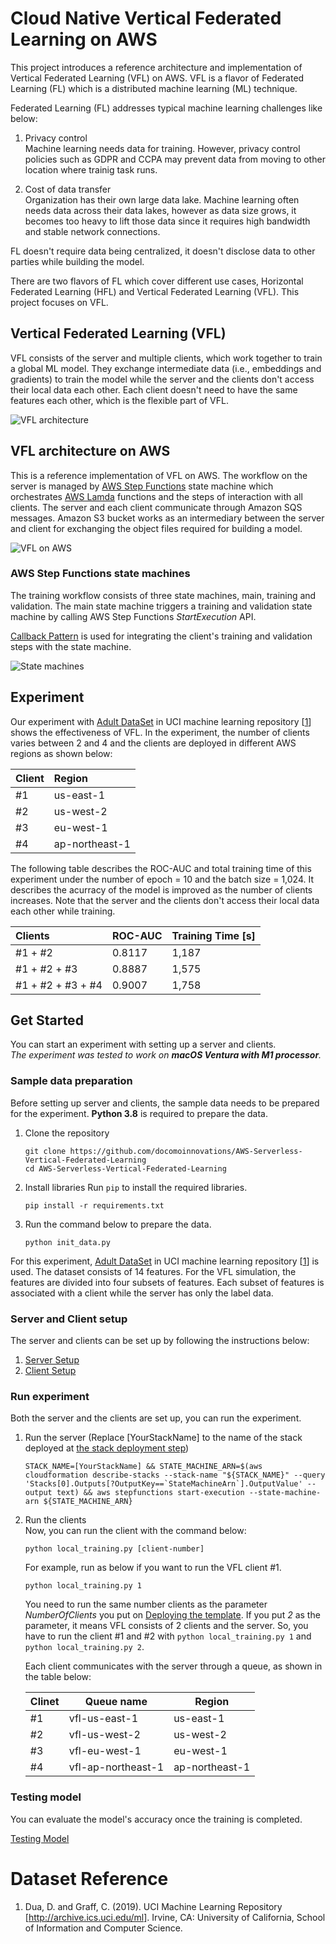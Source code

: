  # Cloud Native Vertical Federated Learning on AWS
This project introduces a reference architecture and implementation of Vertical Federated Learning (VFL) on AWS. VFL is a flavor of Federated Learning (FL) which is a distributed machine learning (ML) technique. 

Federated Learning (FL) addresses typical machine learning challenges like below:

1. Privacy control  
    Machine learning needs data for training. However, privacy control policies such as GDPR and CCPA may prevent data from moving to other location where trainig task runs.  

1. Cost of data transfer  
    Organization has their own large data lake. Machine learning often needs data across their data lakes, however as data size grows, it becomes too heavy to lift those data since it requires high bandwidth and stable network connections.

FL doesn't require data being centralized, it doesn't disclose data to other parties while building the model.

There are two flavors of FL which cover different use cases, Horizontal Federated Learning (HFL) and Vertical Federated Learning (VFL). This project focuses on VFL.

## Vertical Federated Learning (VFL)
VFL consists of the server and multiple clients, which work together to train a global ML model. They exchange intermediate data (i.e., embeddings and gradients) to train the model while the server and the clients don't access their local data each other. Each client doesn't need to have the same features each other, which is the flexible part of VFL.

![VFL architecture](_static/img/VFL%20architecture.png)

## VFL architecture on AWS
This is a reference implementation of VFL on AWS. The workflow on the server is managed by [AWS Step Functions](https://aws.amazon.com/step-functions/) state machine which orchestrates [AWS Lamda](https://aws.amazon.com/lambda/) functions and the steps of interaction with all clients. The server and each client communicate through Amazon SQS messages. Amazon S3 bucket works as an intermediary between the server and client for exchanging the object files required for building a model.  

![VFL on AWS](_static/img/VFL%20on%20AWS.png)

### AWS Step Functions state machines
The training workflow consists of three state machines, main, training and validation. The main state machine triggers a training and validation state machine by calling AWS Step Functions *StartExecution* API.  

[Callback Pattern](https://docs.aws.amazon.com/step-functions/latest/dg/callback-task-sample-sqs.html) is used for integrating the client's training and validation steps with the state machine.

![State machines](_static/img/State%20machines.png)

## Experiment
Our experiment with [Adult DataSet](https://archive.ics.uci.edu/ml/datasets/Adult) in UCI machine learning repository [[1](#uci-ml-repo)] shows the effectiveness of VFL. In the experiment, the number of clients varies between 2 and 4 and the clients are deployed in different AWS regions as shown below:

|Client|Region|
| :--- | :--- |
|#1|us-east-1|
|#2|us-west-2|
|#3|eu-west-1|
|#4|ap-northeast-1|

The following table describes the ROC-AUC and total training time of this experiment under the number of epoch = 10 and the batch size = 1,024.
It describes the acurracy of the model is improved as the number of clients increases. Note that the server and the clients don't access their local data each other while training.

|Clients|ROC-AUC|Training Time [s]|
| :--- | :--- | :--- |
| #1 + #2 | 0.8117 | 1,187 |
| #1 + #2 + #3 | 0.8887 | 1,575 |
| #1 + #2 + #3 + #4 | 0.9007 | 1,758 |

## Get Started
You can start an experiment with setting up a server and clients.\
*The experiment was tested to work on **macOS Ventura with M1 processor**.*

### Sample data preparation
Before setting up server and clients, the sample data needs to be prepared for the experiment.
**Python 3.8** is required to prepare the data.

1. Clone the repository
    ```shell
    git clone https://github.com/docomoinnovations/AWS-Serverless-Vertical-Federated-Learning
    cd AWS-Serverless-Vertical-Federated-Learning
    ```

1. Install libraries
    Run `pip` to install the required libraries.
    ```shell
    pip install -r requirements.txt
    ```

1. Run the command below to prepare the data.
    ```shell
    python init_data.py
    ```

For this experiment, [Adult DataSet](https://archive.ics.uci.edu/ml/datasets/Adult) in UCI machine learning repository [[1](#uci-ml-repo)] is used.  The dataset consists of 14 features. For the VFL simulation, the features are divided into four subsets of features. Each subset of features is associated with a client while the server has only the label data.

### Server and Client setup
The server and clients can be set up by following the instructions below:
1. [Server Setup](server/README.md)
1. [Client Setup](client/README.md)

### Run experiment
Both the server and the clients are set up, you can run the experiment.

1. Run the server (Replace [YourStackName] to the name of the stack deployed at [the stack deployment step](server/README.md#deploying-the-server))
    ```shell
    STACK_NAME=[YourStackName] && STATE_MACHINE_ARN=$(aws cloudformation describe-stacks --stack-name "${STACK_NAME}" --query 'Stacks[0].Outputs[?OutputKey==`StateMachineArn`].OutputValue' --output text) && aws stepfunctions start-execution --state-machine-arn ${STATE_MACHINE_ARN}
    ```

2. Run the clients  
    Now, you can run the client with the command below:
    ```shell
    python local_training.py [client-number]
    ```

    For example, run as below if you want to run the VFL client #1.
    ```shell
    python local_training.py 1
    ```

    You need to run the same number clients as the parameter *NumberOfClients* you put on [Deploying the template](server/README.md#deploying-the-server). If you put *2* as the parameter, it means VFL consists of 2 clients and the server. So, you have to run the client #1 and #2 with `python local_training.py 1` and `python local_training.py 2`.    

    Each client communicates with the server through a queue, as shown in the table below:

    |Clinet|Queue name|Region|
    | --- | --- | --- |
    |#1|vfl-us-east-1|us-east-1|
    |#2|vfl-us-west-2|us-west-2|
    |#3|vfl-eu-west-1|eu-west-1|
    |#4|vfl-ap-northeast-1|ap-northeast-1|

### Testing model
You can evaluate the model's accuracy once the training is completed. 

[Testing Model](test/README.md)

# Dataset Reference
1. <span id="uci-ml-repo">Dua, D. and Graff, C. (2019). UCI Machine Learning Repository [http://archive.ics.uci.edu/ml]. Irvine, CA: University of California, School of Information and Computer Science.</span>